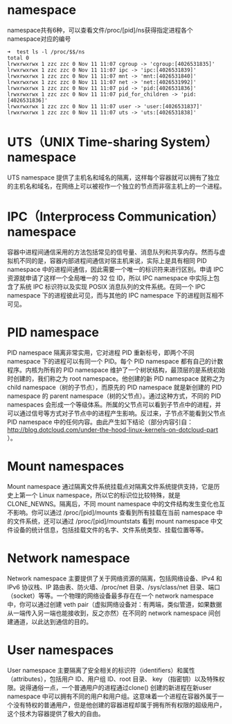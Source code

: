 # namespace

namespace共有6种，可以查看文件/proc/[pid]/ns获得指定进程各个namespace对应的编号

```shell
➜  test ls -l /proc/$$/ns   
total 0
lrwxrwxrwx 1 zzc zzc 0 Nov 11 11:07 cgroup -> 'cgroup:[4026531835]'
lrwxrwxrwx 1 zzc zzc 0 Nov 11 11:07 ipc -> 'ipc:[4026531839]'
lrwxrwxrwx 1 zzc zzc 0 Nov 11 11:07 mnt -> 'mnt:[4026531840]'
lrwxrwxrwx 1 zzc zzc 0 Nov 11 11:07 net -> 'net:[4026531992]'
lrwxrwxrwx 1 zzc zzc 0 Nov 11 11:07 pid -> 'pid:[4026531836]'
lrwxrwxrwx 1 zzc zzc 0 Nov 11 11:07 pid_for_children -> 'pid:[4026531836]'
lrwxrwxrwx 1 zzc zzc 0 Nov 11 11:07 user -> 'user:[4026531837]'
lrwxrwxrwx 1 zzc zzc 0 Nov 11 11:07 uts -> 'uts:[4026531838]'
```

# UTS（UNIX Time-sharing System）namespace

UTS namespace 提供了主机名和域名的隔离，这样每个容器就可以拥有了独立的主机名和域名，在网络上可以被视作一个独立的节点而非宿主机上的一个进程。

# IPC（Interprocess Communication）namespace

容器中进程间通信采用的方法包括常见的信号量、消息队列和共享内存。然而与虚拟机不同的是，容器内部进程间通信对宿主机来说，实际上是具有相同 PID namespace 中的进程间通信，因此需要一个唯一的标识符来进行区别。申请 IPC 资源就申请了这样一个全局唯一的 32 位 ID，所以 IPC namespace 中实际上包含了系统 IPC 标识符以及实现 POSIX 消息队列的文件系统。在同一个 IPC namespace 下的进程彼此可见，而与其他的 IPC namespace 下的进程则互相不可见。

# PID namespace

PID namespace 隔离非常实用，它对进程 PID 重新标号，即两个不同 namespace 下的进程可以有同一个 PID。每个 PID namespace 都有自己的计数程序。内核为所有的 PID namespace 维护了一个树状结构，最顶层的是系统初始时创建的，我们称之为 root namespace。他创建的新 PID namespace 就称之为 child namespace（树的子节点），而原先的 PID namespace 就是新创建的 PID namespace 的 parent namespace（树的父节点）。通过这种方式，不同的 PID namespaces 会形成一个等级体系。所属的父节点可以看到子节点中的进程，并可以通过信号等方式对子节点中的进程产生影响。反过来，子节点不能看到父节点 PID namespace 中的任何内容。由此产生如下结论（部分内容引自： http://blog.dotcloud.com/under-the-hood-linux-kernels-on-dotcloud-part ）。

# Mount namespaces

Mount namespace 通过隔离文件系统挂载点对隔离文件系统提供支持，它是历史上第一个 Linux namespace，所以它的标识位比较特殊，就是 CLONE_NEWNS。隔离后，不同 mount namespace 中的文件结构发生变化也互不影响。你可以通过 /proc/[pid]/mounts 查看到所有挂载在当前 namespace 中的文件系统，还可以通过 /proc/[pid]/mountstats 看到 mount namespace 中文件设备的统计信息，包括挂载文件的名字、文件系统类型、挂载位置等等。

# Network namespace

Network namespace 主要提供了关于网络资源的隔离，包括网络设备、IPv4 和 IPv6 协议栈、IP 路由表、防火墙、/proc/net 目录、/sys/class/net 目录、端口（socket）等等。一个物理的网络设备最多存在在一个 network namespace 中，你可以通过创建 veth pair（虚拟网络设备对：有两端，类似管道，如果数据从一端传入另一端也能接收到，反之亦然）在不同的 network namespace 间创建通道，以此达到通信的目的。

# User namespaces

User namespace 主要隔离了安全相关的标识符（identifiers）和属性（attributes），包括用户 ID、用户组 ID、root 目录、 key （指密钥）以及特殊权限。说得通俗一点，一个普通用户的进程通过clone() 创建的新进程在新user namespace 中可以拥有不同的用户和用户组。这意味着一个进程在容器外属于一个没有特权的普通用户，但是他创建的容器进程却属于拥有所有权限的超级用户，这个技术为容器提供了极大的自由。